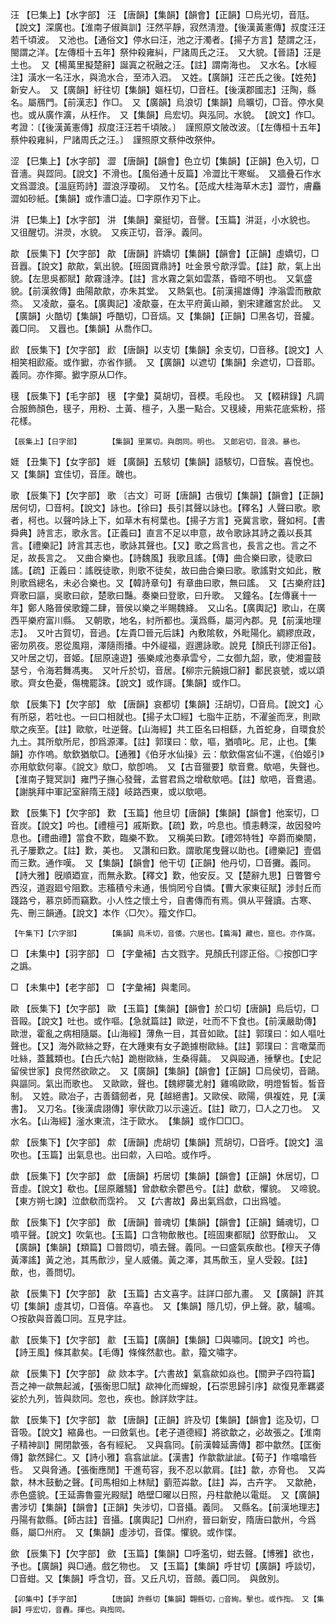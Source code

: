 <!-- { "loadSidebar": true } -->
汪	【巳集上】【水字部】	汪	【唐韻】【集韻】【韻會】【正韻】□烏光切，音尫。【說文】深廣也。【淮南子俶眞訓】汪然平靜，寂然淸澄。【後漢黃憲傳】叔度汪汪若千頃波。　又池也。【通俗文】停水曰汪，池之汙濁者。【揚子方言】楚謂之汪，閩謂之洋。【左傳桓十五年】祭仲殺雍糾，尸諸周氏之汪。　又大貌。【晉語】汪是土也。　又【楊萬里擬楚辭】誕寘之祝融之汪。【註】謂南海也。　又水名。【水經注】潢水一名汪水，與洈水合，至沛入泗。　又姓。【廣韻】汪芒氏之後。【姓苑】新安人。　又【廣韻】紆往切【集韻】嫗枉切，□音枉。【後漢郡國志】汪陶，縣名。屬鴈門。【前漢志】作□。　又【廣韻】烏浪切【集韻】烏曠切，□音。停水臭也。或从廣作瀇，从枉作。　又【集韻】烏宏切。與泓同。水貌。　【說文】作□。考證：〔【後漢黃憲傳】叔度汪汪若千頃陂。〕　謹照原文陂改波。〔【左傳桓十五年】蔡仲殺雍糾，尸諸周氏之汪。〕　謹照原文蔡仲改祭仲。 

涩	【巳集上】【水字部】	澀	【唐韻】【韻會】色立切【集韻】【正韻】色入切，□音濇。與歰同。【說文】不滑也。【風俗通十反篇】冷澀比干寒蜒。　又牆叠石作水文爲澀浪。【溫庭筠詩】澀浪浮瓊砌。　又竹名。【范成大桂海草木志】澀竹，膚麤澀如砂紙。【集韻】或作瀒□澁。□字原作刃下止。

汫	【巳集上】【水字部】	汫	【集韻】棄挺切，音謦。【玉篇】汫涏，小水貌也。　又徂醒切。汫濙，水貌。　又疾正切，音淨。義同。

歊	【辰集下】【欠字部】	歊	【唐韻】許嬌切【集韻】【韻會】【正韻】虛嬌切，□音囂。【說文】歊歊，氣出貌。【班固寶鼎詩】吐金景兮歊浮雲。【註】歊，氣上出貌。【左思吳都賦】歊霧漨浡。【註】言水霧之氣如雲蒸，昏暗不明也。　又氣盛貌。【前漢敘傳】曲陽歊歊，亦朱其堂。　又熱氣也。【前漢揚雄傳】浡滃雲而散歊烝。　又凌歊，臺名。【廣輿記】凌歊臺，在太平府黃山顚，劉宋建離宮於此。　又【廣韻】火酷切【集韻】呼酷切，□音熇。又【集韻】【正韻】□黑各切，音臛。義□同。　又囂也。【集韻】从喬作□。

歋	【辰集下】【欠字部】	歋	【唐韻】以支切【集韻】余支切，□音移。【說文】人相笑相歋瘉。或作擨，亦省作搋。　又【廣韻】以遮切【集韻】余遮切，□音耶。義同。亦作揶。擨字原从□作。

氁	【辰集下】【毛字部】	氁	【字彙】莫胡切，音模。毛段也。　又【輟耕錄】凡調合服飾顏色，氁子，用粉、土黃、檀子，入墨一點合。又氁綾，用紫花底紫粉，搭花樣。

	【辰集上】【日字部】		【集韻】里黨切。與朗同。明也。　又郞宕切，音浪。暴也。

娾	【丑集下】【女字部】	娾	【廣韻】五駭切【集韻】語駭切，□音騃。喜悅也。　又【集韻】宜佳切，音厓。醜也。

歌	【辰集下】【欠字部】	歌	〔古文〕可哥【唐韻】古俄切【集韻】【韻會】【正韻】居何切，□音柯。【說文】詠也。【徐曰】長引其聲以詠也。【釋名】人聲曰歌。歌者，柯也。以聲吟詠上下，如草木有柯葉也。【揚子方言】兗冀言歌，聲如柯。【書舜典】詩言志，歌永言。【正義曰】直言不足以申意，故令歌詠其詩之義以長其言。【禮樂記】詩言其志也，歌詠其聲也。【又】歌之爲言也，長言之也。言之不足，故長言之。　又曲合樂也。【詩魏風】我歌且謠。【傳】曲合樂曰歌，徒歌曰謠。【疏】正義曰：謠旣徒歌，則歌不徒矣，故曰曲合樂曰歌。歌謠對文如此，散則歌爲總名，未必合樂也。又【韓詩章句】有章曲曰歌，無曰謠。　又【古樂府註】齊歌曰謳，吳歌曰歈，楚歌曰豔。奏樂曰登歌，曰升歌。　又鐘名。【左傳襄十一年】鄭人賂晉侯歌鐘二肆，晉侯以樂之半賜魏絳。　又山名。【廣輿記】歌山，在廣西平樂府富川縣。　又朝歌，地名，紂所都也。漢爲縣，屬河內郡。見【前漢地理志】。　又叶古賀切，音過。【左貴□晉元后誄】內敷隂敎，外毗陽化。綢繆庶政，密勿夙夜。恩從風翔，澤隨雨播。中外禔福，遐邇詠歌。說見【顏氏刊謬正俗】。　又叶居之切，音姬。【屈原遠遊】張樂咸池奏承雲兮，二女御九韶，歌，使湘靈鼓瑟兮，令海若舞馮夷。　又叶斤於切，音居。【柳宗元饒娥□辭】鄱民哀號，或以頌歌。齊女色憂，傷槐罷誅。【說文】或作謌。【集韻】或作□。

歍	【辰集下】【欠字部】	歍	【唐韻】哀都切【集韻】汪胡切，□音烏。【說文】心有所惡，若吐也。一曰口相就也。【揚子太□經】七脂牛正肪，不濯釜而烹，則歐歍之疾至。【註】歐歍，吐逆聲。【山海經】共工臣名曰相繇，九首蛇身，自環食於九土。其所歍所尼，卽爲源澤。【註】郭璞曰：歍，嘔，猶噴叱。尼，止也。【集韻】亦作嗚。歍欽猶歍□。【通雅】《伯牙水仙操》云：歍欽傷宮仙不還，《伯姬引》亦用歍欽何辜。《說文》歍□，歍卽嗚。　又【古音獵要】歍音鴦。歍唈，失聲也。【淮南子覽冥訓】雍門子撫心發聲，孟嘗君爲之增欷歍唈。【註】歍唈，音鴦遏。【謝朓拜中軍記室辭隋王牋】岐路西東，或以歍唈。

歎	【辰集下】【欠字部】	歎	【玉篇】他旦切【唐韻】【集韻】【韻會】他案切，□音炭。【說文】吟也。【禮檀弓】戚斯歎。【疏】歎，吟息也。憤恚轉深，故因發吟息也。【禮曲禮】當食不歎，臨樂不歎。　又稱美曰歎。【禮郊特牲】卒爵而樂闋，孔子屢歎之。【註】歎，美也。　又讚和曰歎。謂歌尾曳聲以助也。【禮樂記】壹倡而三歎。通作嘆。　又【集韻】【韻會】他干切【正韻】他丹切，□音攤。義同。【詩大雅】旣順廼宣，而無永歎。【釋文】歎，他安反。又【楚辭九思】日瞥瞥兮西沒，道遐廻兮阻歎。志稸積兮未通，悵惝罔兮自憐。【曹大家東征賦】涉封丘而踐路兮，慕京師而竊歎。小人性之懷土兮，自書傳而有焉。俱从平聲讀。古寒、先、刪三韻通。【說文】本作〈□欠〉。籀文作□。

	【午集下】【穴字部】		【集韻】烏禾切，音倭。穴居也。【篇海】藏也，窟也。亦作窩。

□	【未集中】【羽字部】	□	【字彙補】古文戮字。見顏氏刊謬正俗。◎按卽□字之譌。

□	【未集中】【老字部】	□	【字彙補】與耄同。

歐	【辰集下】【欠字部】	歐	【玉篇】【集韻】【韻會】於口切【唐韻】烏后切，□音毆。【說文】吐也。或作嘔。【急就篇註】歐逆，吐而不下食也。【前漢嚴助傳】歐泄，霍亂之病相隨屬。【山海經】薄魚一目，其音如歐。【註】郭璞曰：如人嘔吐聲也。【又】海外歐絲之野，在大踵東有女子跪據樹歐絲。【註】郭璞曰：言噉葉而吐絲，蓋蠶類也。【白氏六帖】跪樹歐絲，生桑得繭。　又與毆通，捶擊也。【史記留侯世家】良愕然欲歐之。　又【廣韻】【集韻】【韻會】【正韻】□烏侯切，音鷗。與謳同。氣出而歌也。　又歐歐，聲也。【魏繆襲尤射】雞鳴歐歐，明燈皙皙。皙音制。　又姓。歐冶子，古善鑄劒者，見【越絕書】。又歐侯、歐陽，俱複姓，見【漢書】。　又刀名。【後漢虞詡傳】寧伏歐刀以示遠近。【註】歐刀，□人之刀也。　又水名。【山海經】滏水東流，注于歐水。　【集韻】或作□□□。

歑	【辰集下】【欠字部】	歑	【唐韻】虎胡切【集韻】荒胡切，□音呼。【說文】溫吹也。【玉篇】出氣息也。出曰歑，入曰哈。或作呼。

歔	【辰集下】【欠字部】	歔	【唐韻】朽居切【集韻】【韻會】【正韻】休居切，□音虛。【說文】欷也。【屈原離騷】曾歔欷余鬱邑兮。【註】歔欷，懼貌。　又啼貌。【東方朔七諫】泣歔欷而霑衿。　又【六書故】鼻出氣爲歔，口出爲噓。

歕	【辰集下】【欠字部】	歕	【唐韻】普魂切【集韻】【韻會】【正韻】鋪魂切，□噴平聲。【說文】吹氣也。【玉篇】口含物歕散也。【班固東都賦】欱野歕山。　又【廣韻】【集韻】【類篇】□普悶切，噴去聲。義同。一曰盛氣疾歕也。【穆天子傳黃澤謠】黃之池，其馬歕沙，皇人威儀。黃之澤，其馬歕玉，皇人受穀。【註】歕，也，善問切。

歖	【辰集下】【欠字部】	歖	【玉篇】古文喜字。註詳口部九畫。　又【廣韻】許其切【集韻】虛其切，□音僖。卒喜也。　又【集韻】隱几切，伊上聲。歖，驢鳴。○按歖與音義□同。互見字註。

歗	【辰集下】【欠字部】	歗	【玉篇】【廣韻】【集韻】□與嘯同。【說文】吟也。【詩王風】條其歗矣。【毛傳】條條然歗也。歗，籀文嘯字。

歘	【辰集下】【欠字部】	歘	欻本字。【六書故】氣翕歘如焱也。【關尹子四符篇】吾之神一歘無起滅，【張衡思□賦】歘神化而蟬蛻，【石崇思歸引序】歘復見牽羈婆娑於九列，皆與欻同。忽也，疾也。餘詳欻字註。

歙	【辰集下】【欠字部】	歙	【唐韻】【正韻】許及切【集韻】【韻會】迄及切，□音吸。【說文】縮鼻也。一曰斂氣也。【老子道德經】將欲歙之，必故張之。【淮南子精神訓】開閉歙張，各有經紀。　又與翕同。【前漢韓延壽傳】郡中歙然。【匡衡傳】歙然歸仁。又【詩小雅】翕翕訿訿。【漢書】作歙歙訿訿。【荀子】作噏噏呰呰。　又與脅通。【張衡應閒】干進苟容，我不忍以歙肩。【註】歙，亦脅也。　又芔歙，林木鼓動之聲。【司馬相如上林賦】藰蒞芔歙。【註】芔，古卉字。　又歙赩，赤色盛貌。【王延壽魯靈光殿賦】皓壁□曜以日照，丹柱歙赩以電烶。　又【廣韻】書涉切【集韻】【韻會】【正韻】失涉切，□音攝。義同。　又縣名。【前漢地理志】丹陽有歙縣。【師古註】音攝。【廣輿記】□州府，晉曰新安，隋唐曰歙州，今爲縣，屬□州府。　又【集韻】虛涉切，音偞。懼貌。或作惵。

歛	【辰集下】【欠字部】	歛	【玉篇】【集韻】□呼濫切，蚶去聲。【博雅】欲也，予也。【廣韻】與□通。戲乞物也。　又【玉篇】【集韻】呼甘切【廣韻】呼談切，□音蚶。又【集韻】呼含切，音。又丘凡切，音顩。義□同。　與斂別。

	【卯集中】【手字部】		【唐韻】許縣切【集韻】翾縣切，□音絢。擊也。或作揈。　又【集韻】呼宏切，音轟。揮也。與揈同。

